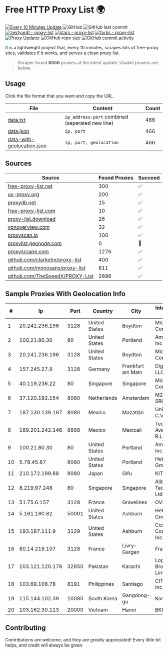 
# Free HTTP Proxy List 🌍

[![Every 10 Minutes Update](https://github.com/mertguvencli/http-proxy-list/actions/workflows/main.yml/badge.svg?branch=main)](https://github.com/mertguvencli/http-proxy-list/actions/workflows/main.yml)
![GitHub](https://img.shields.io/github/license/mertguvencli/http-proxy-list)
![GitHub last commit](https://img.shields.io/github/last-commit/mertguvencli/http-proxy-list)
[![zevtyardt - proxy-list](https://img.shields.io/static/v1?label=zevtyardt&message=proxy-list&color=blue&logo=github)](https://github.com/zevtyardt/proxy-list "Go to GitHub repo")
[![stars - proxy-list](https://img.shields.io/github/stars/zevtyardt/proxy-list?style=social)](https://github.com/zevtyardt/proxy-list)
[![forks - proxy-list](https://img.shields.io/github/forks/zevtyardt/proxy-list?style=social)](https://github.com/zevtyardt/proxy-list)
[![Proxy Updater](https://github.com/zevtyardt/proxy-list/workflows/Proxy%20Updater/badge.svg)](https://github.com/zevtyardt/proxy-list/actions?query=workflow:"Proxy+Updater")
![GitHub repo size](https://img.shields.io/github/repo-size/zevtyardt/proxy-list)
[![GitHub commit activity](https://img.shields.io/github/commit-activity/m/zevtyardt/proxy-list?logo=commits)](https://github.com/zevtyardt/proxy-list/commits/main)

It is a lightweight project that, every 10 minutes, scrapes lots of free-proxy sites, validates if it works, and serves a clean proxy list.

> Scraper found **6056** proxies at the latest update. Usable proxies are below.

## Usage

Click the file format that you want and copy the URL.

|File|Content|Count|
|----|-------|-----|
|[data.txt](https://raw.githubusercontent.com/mertguvencli/http-proxy-list/main/proxy-list/data.txt)|`ip_address:port` combined (seperated new line)|466|
|[data.json](https://raw.githubusercontent.com/mertguvencli/http-proxy-list/main/proxy-list/data.json)|`ip, port`|466|
|[data-with-geolocation.json](https://raw.githubusercontent.com/mertguvencli/http-proxy-list/main/proxy-list/data-with-geolocation.json)|`ip, port, geolocation`|466|

## Sources

|Source|Found Proxies|Succeed|
|------|-------------|-------|
|[free-proxy-list.net](https://free-proxy-list.net)|300|✅|
|[us-proxy.org](https://www.us-proxy.org)|200|✅|
|[proxydb.net](http://proxydb.net)|15|✅|
|[free-proxy-list.com](https://free-proxy-list.com/?page=&port=&type%5B%5D=http&type%5B%5D=https&up_time=0&search=Search)|10|✅|
|[proxy-list.download](https://www.proxy-list.download/HTTP)|26|✅|
|[vpnoverview.com](https://vpnoverview.com/privacy/anonymous-browsing/free-proxy-servers)|32|✅|
|[proxyscan.io](https://www.proxyscan.io)|100|✅|
|[proxylist.geonode.com](https://proxylist.geonode.com/api/proxy-list?limit=300&page=1&sort_by=lastChecked&sort_type=desc&protocols=http,https)|0|🚫|
|[proxyscrape.com](https://api.proxyscrape.com/v2/?request=displayproxies&protocol=http&timeout=10000&country=all&ssl=all&anonymity=all)|1276|✅|
|[github.com/clarketm/proxy-list](https://raw.githubusercontent.com/clarketm/proxy-list/master/proxy-list-raw.txt)|400|✅|
|[github.com/monosans/proxy-list](https://raw.githubusercontent.com/monosans/proxy-list/main/proxies/http.txt)|811|✅|
|[github.com/TheSpeedX/PROXY-List](https://raw.githubusercontent.com/TheSpeedX/PROXY-List/master/http.txt)|2886|✅|


## Sample Proxies With Geolocation Info

|#|Ip|Port|Country|City|Internet Service Provider|
|-|--|----|-------|----|-------------------------|
|1|20.241.236.196|3128|United States|Boydton|Microsoft Corporation|
|2|100.21.80.30|80|United States|Portland|Amazon.com, Inc.|
|3|20.241.236.196|3128|United States|Boydton|Microsoft Corporation|
|4|157.245.27.9|3128|Germany|Frankfurt am Main|DigitalOcean, LLC|
|5|40.119.236.22|80|Singapore|Singapore|Microsoft Corporation|
|6|37.120.192.154|8080|Netherlands|Amsterdam|M247 Europe SRL|
|7|187.130.139.197|8080|Mexico|Mazatlán|Uninet S.A. de C.V.|
|8|189.201.242.146|8888|Mexico|Mexicali|Tecnologías Avanzadas S. de R.L. de C.V.|
|9|100.21.80.30|80|United States|Portland|Amazon.com, Inc.|
|10|5.78.45.87|8080|United States|Portland|Hetzner Online GmbH|
|11|210.172.199.88|8080|Japan|Gifu|KITAGATA|
|12|8.219.97.248|80|Singapore|Singapore|Alibaba (US) Technology Co., Ltd.|
|13|51.75.6.157|3128|France|Gravelines|OVH SAS|
|14|5.161.180.82|50001|United States|Ashburn|Hetzner Online GmbH|
|15|193.187.111.9|3129|United States|Ashburn|Cox Communications Inc.|
|16|80.14.219.107|3128|France|Livry-Gargan|France Telecom|
|17|103.121.120.178|32650|Pakistan|Karachi|Logon Broadband Pvt. Limited|
|18|103.69.108.78|8191|Philippines|Santiago|CITI Cableworld Inc.|
|19|115.144.102.39|10080|South Korea|Gangdong-gu|Korea Telecom|
|20|103.162.30.113|20000|Vietnam|Hanoi|BKNS|



## Contributing

Contributions are welcome, and they are greatly appreciated! Every
little bit helps, and credit will always be given.

